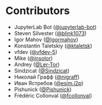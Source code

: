 # Contributors

* JupyterLab Bot ([@jupyterlab-bot](https://crowdin.com/profile/jupyterlab-bot))
* Steven Silvester ([@blink1073](https://crowdin.com/profile/blink1073))
* Igor Mahov ([@Igormahov](https://crowdin.com/profile/Igormahov))
* Konstantin Taletskiy ([@ktaletsk](https://crowdin.com/profile/ktaletsk))
* vfdev ([@vfdev-5](https://crowdin.com/profile/vfdev-5))
* Mike ([@insolor](https://crowdin.com/profile/insolor))
* Andrey ([@Ler-Tor](https://crowdin.com/profile/Ler-Tor))
* Sindzicat ([@Sindzicat](https://crowdin.com/profile/Sindzicat))
* Николай Графф ([@nigraff](https://crowdin.com/profile/nigraff))
* Иван Ястребов ([@esim.i2p](https://crowdin.com/profile/esim.i2p))
* Pishunick ([@Pishunick](https://crowdin.com/profile/Pishunick))
* Frédéric Collonval ([@fcollonval](https://crowdin.com/profile/fcollonval))
